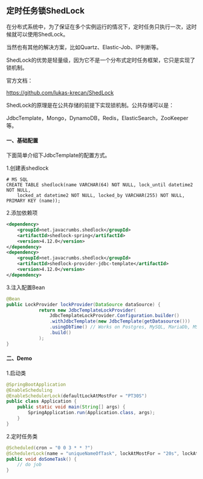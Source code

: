 ## 定时任务锁ShedLock

在分布式系统中，为了保证在多个实例运行的情况下，定时任务只执行一次，这时候就可以使用ShedLock。

当然也有其他的解决方案，比如Quartz、Elastic-Job、IP判断等。

ShedLock的优势是轻量级，因为它不是一个分布式定时任务框架，它只是实现了锁机制。

官方文档：

https://github.com/lukas-krecan/ShedLock

ShedLock的原理是在公共存储的前提下实现锁机制。公共存储可以是：

JdbcTemplate，Mongo，DynamoDB，Redis，ElasticSearch，ZooKeeper等。

#### 一、基础配置

下面简单介绍下JdbcTemplate的配置方式。

1.创建表shedlock

```mysql
# MS SQL
CREATE TABLE shedlock(name VARCHAR(64) NOT NULL, lock_until datetime2 NOT NULL,
    locked_at datetime2 NOT NULL, locked_by VARCHAR(255) NOT NULL, PRIMARY KEY (name));
```

2.添加依赖项

```xml
<dependency>
    <groupId>net.javacrumbs.shedlock</groupId>
    <artifactId>shedlock-spring</artifactId>
    <version>4.12.0</version>
</dependency>
<dependency>
    <groupId>net.javacrumbs.shedlock</groupId>
    <artifactId>shedlock-provider-jdbc-template</artifactId>
    <version>4.12.0</version>
</dependency>
```

3.注入配置Bean

```java
@Bean
public LockProvider lockProvider(DataSource dataSource) {
            return new JdbcTemplateLockProvider(
                JdbcTemplateLockProvider.Configuration.builder()
                .withJdbcTemplate(new JdbcTemplate(getDatasource()))
                .usingDbTime() // Works on Postgres, MySQL, MariaDb, MS SQL, Oracle, DB2, HSQL and H2
                .build()
            );
}
```

#### 二、Demo

1.启动类

```java
@SpringBootApplication
@EnableScheduling
@EnableSchedulerLock(defaultLockAtMostFor = "PT30S")
public class Application {
    public static void main(String[] args) {
        SpringApplication.run(Application.class, args);
    }
}
```

2.定时任务类

```java
@Scheduled(cron = "0 0 3 * * ?")
@SchedulerLock(name = "uniqueNameOfTask", lockAtMostFor = "20s", lockAtLeastFor = "5s")
public void doSomeTask() {
    // do job
}
```

